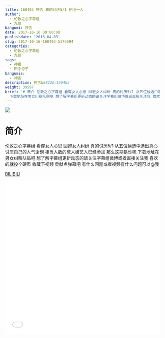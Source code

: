 ```yaml
---
title: 160403 神舌 真的讨厌5/1 剧团一人
author:
  - 伦敦之心字幕组
  - 九條
bangumi: 神舌
date: 2017-10-16 00:00:00
publishdate: '2016-04-03'
slug: 2017-10-16-160403-5176594
categories:
  - 伦敦之心字幕组
  - 九條
tags:
  - 神舌
  - 田中涼子
bangumis:
  - 神舌
description: 神舌&#8226;160403
weight: 39597
brief: '# 简介 伦敦之心字幕组 看穿女人心思 回避女人纠纷 真的讨厌5/1 从五位候选中选出真心讨厌自己的人气企划 相当人数的惹人嫌艺人已经参加 那么这期是谁呢
  下载地址在男女纠察队贴吧 想了解字幕组更新动态的请关注字幕组微博或者直接关注我 喜欢的就投个硬币 收藏下视频 贡献点弹幕吧 有什么问题或者视频有什么问题可以@我'
---
```


![](https://i.imgur.com/zhqZZje.jpg)

# 简介  
伦敦之心字幕组 看穿女人心思 回避女人纠纷 真的讨厌5/1 从五位候选中选出真心讨厌自己的人气企划 相当人数的惹人嫌艺人已经参加 那么这期是谁呢 下载地址在男女纠察队贴吧 想了解字幕组更新动态的请关注字幕组微博或者直接关注我 喜欢的就投个硬币 收藏下视频 贡献点弹幕吧
有什么问题或者视频有什么问题可以@我

  [BILIBILI](https://www.bilibili.com/video/av5176594/)


<div class="vcontainer">  <iframe class='video' src="//www.bilibili.com/blackboard/player.html?aid=5176594" width="100%" height="500" frameborder="0" allowfullscreen="allowfullscreen"></iframe></div>

